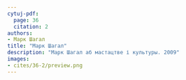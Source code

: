 ```yaml
---
cytuj-pdf:
  page: 36
  citation: 2
authors:
- Марк Шагал
title: "Марк Шагал"
description: "Марк Шагал аб мастацтве і культуры. 2009"
images:
- cites/36-2/preview.png
---
```

